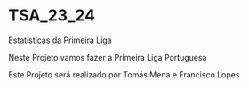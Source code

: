 # TSA_23_24

Estatísticas da Primeira Liga 

Neste Projeto vamos fazer a Primeira Liga Portuguesa 

Este Projeto será realizado por Tomás Mena e Francisco Lopes
